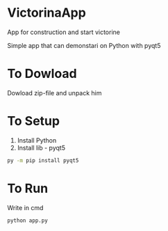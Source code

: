 # VictorinaApp

App for construction and start victorine

Simple app that can demonstari on Python with pyqt5

# To Dowload

Dowload zip-file and unpack him

# To Setup

1. Install Python
2. Install lib - pyqt5

```bash
py -m pip install pyqt5
```

# To Run

Write in cmd

```bash
python app.py
```

